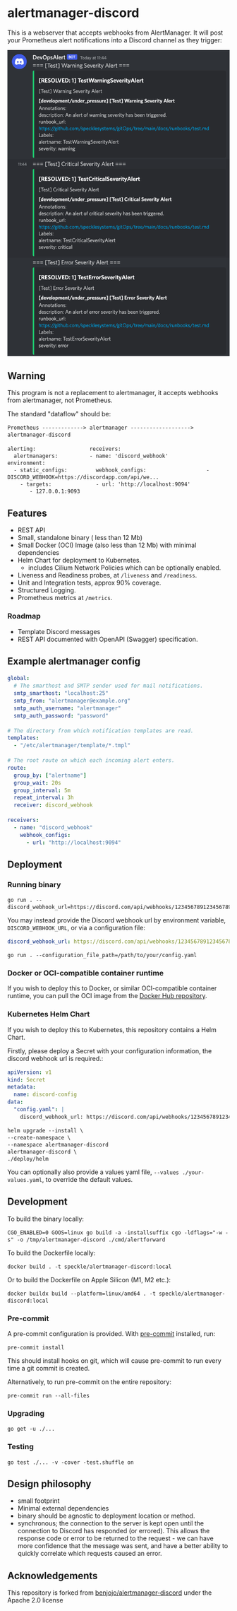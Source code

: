 # alertmanager-discord

This is a webserver that accepts webhooks from AlertManager. It will post your Prometheus alert notifications into a Discord channel as they trigger:

![](/.github/discord-screenshot.png)

## Warning

This program is not a replacement to alertmanager, it accepts webhooks from alertmanager, not Prometheus.

The standard "dataflow" should be:

```text
Prometheus -------------> alertmanager -------------------> alertmanager-discord

alerting:                 receivers:
  alertmanagers:          - name: 'discord_webhook'         environment:
  - static_configs:         webhook_configs:                   - DISCORD_WEBHOOK=https://discordapp.com/api/we...
    - targets:              - url: 'http://localhost:9094'
       - 127.0.0.1:9093
```

## Features

- REST API
- Small, standalone binary ( less than 12 Mb)
- Small Docker (OCI) Image (also less than 12 Mb) with minimal dependencies
- Helm Chart for deployment to Kubernetes.
  - includes Cilium Network Policies which can be optionally enabled.
- Liveness and Readiness probes, at `/liveness` and `/readiness`.
- Unit and Integration tests, approx 90% coverage.
- Structured Logging.
- Prometheus metrics at `/metrics`.

### Roadmap

- Template Discord messages
- REST API documented with OpenAPI (Swagger) specification.

## Example alertmanager config

```yaml
global:
  # The smarthost and SMTP sender used for mail notifications.
  smtp_smarthost: "localhost:25"
  smtp_from: "alertmanager@example.org"
  smtp_auth_username: "alertmanager"
  smtp_auth_password: "password"

# The directory from which notification templates are read.
templates:
  - "/etc/alertmanager/template/*.tmpl"

# The root route on which each incoming alert enters.
route:
  group_by: ["alertname"]
  group_wait: 20s
  group_interval: 5m
  repeat_interval: 3h
  receiver: discord_webhook

receivers:
  - name: "discord_webhook"
    webhook_configs:
      - url: "http://localhost:9094"
```

## Deployment

### Running binary

```shell
go run . --discord_webhook_url=https://discord.com/api/webhooks/123456789123456789/abc
```

You may instead provide the Discord webhook url by environment variable, `DISCORD_WEBHOOK_URL`, or via a configuration file:

```yaml
discord_webhook_url: https://discord.com/api/webhooks/123456789123456789/abc
```

```shell
go run . --configuration_file_path=/path/to/your/config.yaml
```

### Docker or OCI-compatible container runtime

If you wish to deploy this to Docker, or similar OCI-compatible container runtime, you can pull the OCI image from the [Docker Hub repository](https://hub.docker.com/r/speckle/alertmanager-discord/).

### Kubernetes Helm Chart

If you wish to deploy this to Kubernetes, this repository contains a Helm Chart.

Firstly, please deploy a Secret with your configuration information, the discord webhook url is required.:

```yaml
apiVersion: v1
kind: Secret
metadata:
  name: discord-config
data:
  "config.yaml": |
    discord_webhook_url: https://discord.com/api/webhooks/123456789123456789/abc
```

```shell
helm upgrade --install \
--create-namespace \
--namespace alertmanager-discord
alertmanager-discord \
./deploy/helm
```

You can optionally also provide a values yaml file, `--values ./your-values.yaml`, to override the default values.

## Development

To build the binary locally:

```shell
CGO_ENABLED=0 GOOS=linux go build -a -installsuffix cgo -ldflags="-w -s" -o /tmp/alertmanager-discord ./cmd/alertforward
```

To build the Dockerfile locally:

```shell
docker build . -t speckle/alertmanager-discord:local
```

Or to build the Dockerfile on Apple Silicon (M1, M2 etc.):

```shell
docker buildx build --platform=linux/amd64 . -t speckle/alertmanager-discord:local
```

### Pre-commit

A pre-commit configuration is provided. With [pre-commit](https://pre-commit.com/) installed, run:

```shell
pre-commit install
```

This should install hooks on git, which will cause pre-commit to run every time a git commit is created.

Alternatively, to run pre-commit on the entire repository:

```shell
pre-commit run --all-files
```

### Upgrading

```shell
go get -u ./...
```

### Testing

```shell
go test ./... -v -cover -test.shuffle on
```

## Design philosophy

- small footprint
- Minimal external dependencies
- binary should be agnostic to deployment location or method.
- synchronous; the connection to the server is kept open until the connection to Discord has responded (or errored). This allows the response code or error to be returned to the request - we can have more confidence that the message was sent, and have a better ability to quickly correlate which requests caused an error.

## Acknowledgements

This repository is forked from [benjojo/alertmanager-discord](https://github.com/benjojo/alertmanager-discord) under the Apache 2.0 license
